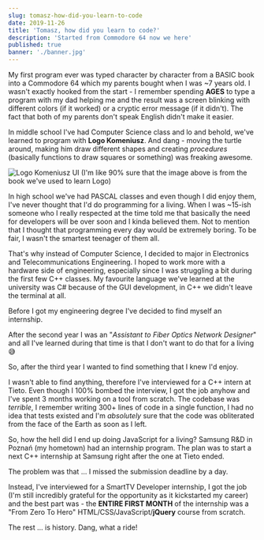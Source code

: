 ```yaml
---
slug: tomasz-how-did-you-learn-to-code
date: 2019-11-26
title: 'Tomasz, how did you learn to code?'
description: 'Started from Commodore 64 now we here'
published: true
banner: './banner.jpg'
---
```


My first program ever was typed character by character from a BASIC book into a Commodore 64 which my parents bought when I was ~7 years old. I wasn't exactly hooked from the start - I remember spending **AGES** to type a program with my dad helping me and the result was a screen blinking with different colors (if it worked) or a cryptic error message (if it didn't). The fact that both of my parents don't speak English didn't make it easier.

In middle school I've had Computer Science class and lo and behold, we've learned to program with **Logo Komeniusz**. And dang - moving the turtle around, making him draw different shapes and creating _procedures_ (basically functions to draw squares or something) was freaking awesome.

![Logo Komeniusz UI](https://thepracticaldev.s3.amazonaws.com/i/4zzkug8cadfq1sik878j.png)
(I'm like 90% sure that the image above is from the book we've used to learn Logo)

In high school we've had PASCAL classes and even though I did enjoy them, I've never thought that I'd do programming for a living. When I was ~15-ish someone who I really respected at the time told me that basically the need for developers will be over soon and I kinda believed them. Not to mention that I thought that programming every day would be extremely boring. To be fair, I wasn't the smartest teenager of them all.

That's why instead of Computer Science, I decided to major in Electronics and Telecommunications Engineering. I hoped to work more with a hardware side of engineering, especially since I was struggling a bit during the first few C++ classes. My favourite language we've learned at the university was C# because of the GUI development, in C++ we didn't leave the terminal at all.

Before I got my engineering degree I've decided to find myself an internship.

After the second year I was an "_Assistant to Fiber Optics Network Designer_" and all I've learned during that time is that I don't want to do that for a living 😅

So, after the third year I wanted to find something that I knew I'd enjoy.

I wasn't able to find anything, therefore I've interviewed for a C++ intern at Tieto. Even though I 100% bombed the interview, I got the job anyhow and I've spent 3 months working on a tool from scratch. The codebase was _terrible_, I remember writing 300+ lines of code in a single function, I had no idea that tests existed and I'm _absolutely_ sure that the code was obliterated from the face of the Earth as soon as I left.

So, how the hell did I end up doing JavaScript for a living? Samsung R&D in Poznań (my hometown) had an internship program. The plan was to start a next C++ internship at Samsung right after the one at Tieto ended.

The problem was that ... I missed the submission deadline by a day.

Instead, I've interviewed for a SmartTV Developer internship, I got the job (I'm still incredibly grateful for the opportunity as it kickstarted my career) and the best part was - the **ENTIRE FIRST MONTH** of the internship was a "From Zero To Hero" HTML/CSS/JavaScript/**jQuery** course from scratch.

The rest ... is history. Dang, what a ride!

